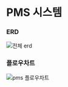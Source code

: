 # PMS 시스템

 ### ERD
![전체 erd](https://user-images.githubusercontent.com/86340430/232697015-c695ed3b-71bf-42e7-9f0e-bc65726c7ed2.png)

### 플로우차트
![pms 플로우차트](https://user-images.githubusercontent.com/86340430/232699000-2e704290-779b-42bb-80e9-32a696e7ab81.png)
